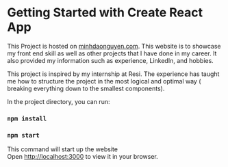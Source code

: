 # Getting Started with Create React App

This Project is hosted on [minhdaonguyen.com](https://minhdaonguyen.com). This website is to showcase my front end skill as well as other projects that I have done in my career. It also provided my information such as experience, LinkedIn, and hobbies.  

This project is inspired by my internship at Resi. The experience has taught me how to structure the project in the most logical and optimal way ( breaking everything down to the smallest components).


In the project directory, you can run:
### `npm install`

### `npm start`

This command will start up the website\
Open [http://localhost:3000](http://localhost:3000) to view it in your browser.
